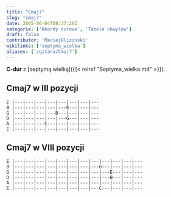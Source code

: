 ```yaml
---
title: "Cmaj7"
slug: "cmaj7"
date: 2005-06-04T08:37:20Z
kategorie: ['Akordy durowe', 'Tabele chwytów']
draft: false
contributor: 'MaciejBlizinski'
wikilinks: ['septyma_wielka']
aliases: ['/gitara/Cmaj7']
---
```

**C-dur** z [septymą wielką]({{< relref "Septyma_wielka.md" >}}).

## Cmaj7 w III pozycji

    E |---|---|---|---|---|---|---|---
    B |---|---|---|---|---E---|---|---
    G |---|---|---|---B---|---|---|---
    D |---|---|---|---|---G---|---|---
    A |---|---|---C---|---|---|---|---
    E |---|---|---|---|---|---|---|---

## Cmaj7 w VIII pozycji

    E |---|---|---|---|---|---|---|---|---|---|---|---
    B |---|---|---|---|---|---|---|---G---|---|---|---
    G |---|---|---|---|---|---|---|---|---E---|---|---
    D |---|---|---|---|---|---|---|---|---B---|---|---
    A |---|---|---|---|---|---|---|---|---|---|---|---
    E |---|---|---|---|---|---|---|---C---|---|---|---


